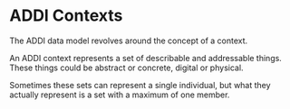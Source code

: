 ADDI Contexts
=============

The ADDI data model revolves around the concept of a context.

An ADDI context represents a set of describable and addressable
things.  These things could be abstract or concrete, digital or
physical.

Sometimes these sets can represent a single individual, but what
they actually represent is a set with a maximum of one member.

